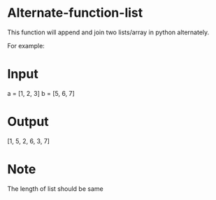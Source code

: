 # Alternate-function-list

This function will append and join two lists/array in python alternately.

For example:

# Input
a = [1, 2, 3]
b = [5, 6, 7]

# Output
[1, 5, 2, 6, 3, 7]

# Note 
The length of list should be same

